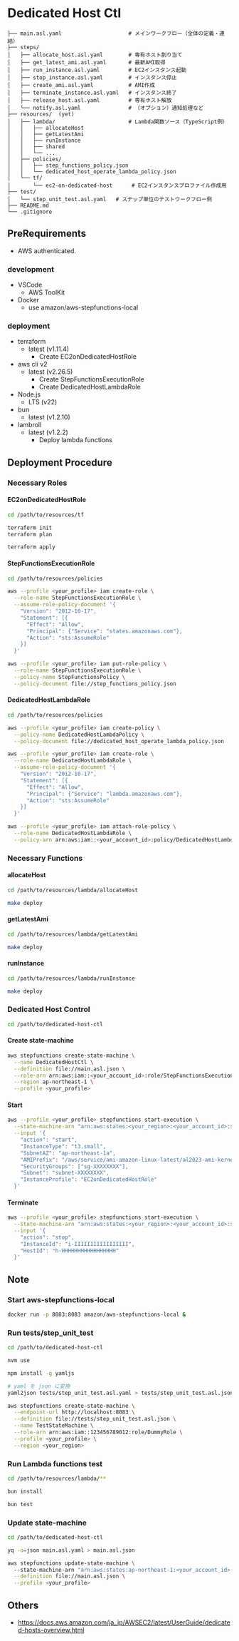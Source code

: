 # Dedicated Host Ctl

```
├── main.asl.yaml                     # メインワークフロー（全体の定義・連結）
├── steps/
│   ├── allocate_host.asl.yaml        # 専有ホスト割り当て
│   ├── get_latest_ami.asl.yaml       # 最新AMI取得
│   ├── run_instance.asl.yaml         # EC2インスタンス起動
│   ├── stop_instance.asl.yaml        # インスタンス停止
│   ├── create_ami.asl.yaml           # AMI作成
│   ├── terminate_instance.asl.yaml   # インスタンス終了
│   ├── release_host.asl.yaml         # 専有ホスト解放
│   └── notify.asl.yaml               # （オプション）通知処理など
├── resources/  (yet)
│   ├── lambda/                       # Lambda関数ソース（TypeScript例）
│   │   ├── allocateHost
│   │   ├── getLatestAmi
│   │   ├── runInstance
│   │   ├── shared
│   │   └── ...
│   ├── policies/
│   │   ├── step_functions_policy.json 
│   │   └── dedicated_host_operate_lambda_policy.json
│   └── tf/
│       └── ec2-on-dedicated-host      # EC2インスタンスプロファイル作成用
├── test/
│   └── step_unit_test.asl.yaml   # ステップ単位のテストワークフロー例
├── README.md
└── .gitignore
```


## PreRequirements

- AWS authenticated.


### development 
 
- VSCode
    - AWS ToolKit
- Docker
    - use amazon/aws-stepfunctions-local


### deployment

- terraform
    - latest (v1.11.4)
        - Create EC2onDedicatedHostRole
- aws cli v2
    - latest (v2.26.5)
        - Create StepFunctionsExecutionRole
        - Create DedicatedHostLambdaRole
- Node.js
    - LTS (v22)
- bun
    - latest (v1.2.10)
- lambroll
    - latest (v1.2.2)
        - Deploy lambda functions


## Deployment Procedure

### Necessary Roles 

#### EC2onDedicatedHostRole

```zsh
cd /path/to/resources/tf
```

```zsh
terraform init
terraform plan
```

```zsh
terraform apply
```


#### StepFunctionsExecutionRole

```zsh
cd /path/to/resources/policies
```

```zsh
aws --profile <your_profile> iam create-role \
  --role-name StepFunctionsExecutionRole \
  --assume-role-policy-document '{
    "Version": "2012-10-17",
    "Statement": [{
      "Effect": "Allow",
      "Principal": {"Service": "states.amazonaws.com"},
      "Action": "sts:AssumeRole"
    }]
  }'
```

```zsh
aws --profile <your_profile> iam put-role-policy \
  --role-name StepFunctionsExecutionRole \
  --policy-name StepFunctionsPolicy \
  --policy-document file://step_functions_policy.json
```


#### DedicatedHostLambdaRole

```zsh
cd /path/to/resources/policies
```

```zsh
aws --profile <your_profile> iam create-policy \
  --policy-name DedicatedHostLambdaPolicy \
  --policy-document file://dedicated_host_operate_lambda_policy.json
```

```zsh
aws --profile <your_profile> iam create-role \
  --role-name DedicatedHostLambdaRole \
  --assume-role-policy-document '{
    "Version": "2012-10-17",
    "Statement": [{
      "Effect": "Allow",
      "Principal": {"Service": "lambda.amazonaws.com"},
      "Action": "sts:AssumeRole"
    }]
  }'
```

```zsh
aws --profile <your_profile> iam attach-role-policy \
  --role-name DedicatedHostLambdaRole \
  --policy-arn arn:aws:iam::<your_account_id>:policy/DedicatedHostLambdaPolicy
```

### Necessary Functions

#### allocateHost

```zsh
cd /path/to/resources/lambda/allocateHost
```

```zsh
make deploy
```


#### getLatestAmi

```zsh
cd /path/to/resources/lambda/getLatestAmi
```

```zsh
make deploy
```


#### runInstance

```zsh
cd /path/to/resources/lambda/runInstance
```

```zsh
make deploy
```


### Dedicated Host Control

```zsh
cd /path/to/dedicated-host-ctl
```

#### Create state-machine

```zsh
aws stepfunctions create-state-machine \
  --name DedicatedHostCtl \
  --definition file://main.asl.json \
  --role-arn arn:aws:iam::<your_account_id>:role/StepFunctionsExecutionRole \
  --region ap-northeast-1 \
  --profile <your_profile>
```


#### Start

```zsh
aws --profile <your_profile> stepfunctions start-execution \
  --state-machine-arn "arn:aws:states:<your_region>:<your_account_id>:stateMachine:DedicatedHostCtl" \
  --input '{
    "action": "start",
    "InstanceType": "t3.small",
    "SubnetAZ": "ap-northeast-1a",
    "AMIPrefix": "/aws/service/ami-amazon-linux-latest/al2023-ami-kernel-default-x86_64",
    "SecurityGroups": ["sg-XXXXXXXX"],
    "Subnet": "subnet-XXXXXXXX",
    "InstanceProfile": "EC2onDedicatedHostRole"
  }'
```


#### Terminate

```zsh
aws --profile <your_profile> stepfunctions start-execution \
  --state-machine-arn "arn:aws:states:<your_region>:<your_account_id>:stateMachine:DedicatedHostCtl" \
  --input '{
    "action": "stop",
    "InstanceId": "i-IIIIIIIIIIIIIIIII",
    "HostId": "h-HHHHHHHHHHHHHHHHH"
  }'
```



## Note 

### Start aws-stepfunctions-local
```zsh
docker run -p 8083:8083 amazon/aws-stepfunctions-local & 
```

### Run tests/step_unit_test

```zsh
cd /path/to/dedicated-host-ctl
```

```zsh
nvm use
```

```zsh
npm install -g yamljs
```

```zsh
# yaml を json に変換
yaml2json tests/step_unit_test.asl.yaml > tests/step_unit_test.asl.json
```

```zsh
aws stepfunctions create-state-machine \
  --endpoint-url http://localhost:8083 \
  --definition file://tests/step_unit_test.asl.json \
  --name TestStateMachine \
  --role-arn arn:aws:iam::123456789012:role/DummyRole \
  --profile <your_profile> \
  --region <your_region> 
```


### Run Lambda functions test

```zsh
cd /path/to/resources/lambda/**
```

```zsh
bun install
```

```zsh
bun test
```


### Update state-machine

```zsh
cd /path/to/dedicated-host-ctl
```

```zsh
yq -o=json main.asl.yaml > main.asl.json
```

```zsh
aws stepfunctions update-state-machine \           
  --state-machine-arn "arn:aws:states:ap-northeast-1:<your_account_id>:stateMachine:DedicatedHostCtl" \
  --definition file://main.asl.json \
  --profile <your_profile>
```


## Others

- https://docs.aws.amazon.com/ja_jp/AWSEC2/latest/UserGuide/dedicated-hosts-overview.html
